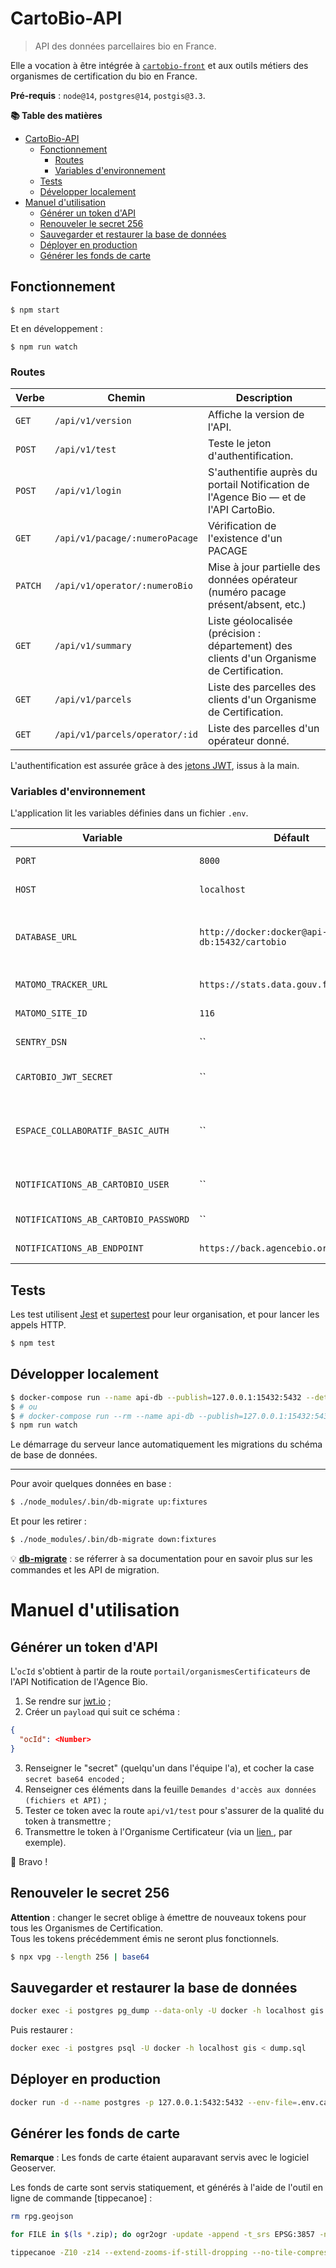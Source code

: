 # CartoBio-API

> API des données parcellaires bio en France.

Elle a vocation à être intégrée à [`cartobio-front`][cartobio-front] et aux outils
métiers des organismes de certification du bio en France.


**Pré-requis** : `node@14`, `postgres@14`, `postgis@3.3`.

**📚 Table des matières**

- [CartoBio-API](#cartobio-api)
  - [Fonctionnement](#fonctionnement)
    - [Routes](#routes)
    - [Variables d'environnement](#variables-denvironnement)
  - [Tests](#tests)
  - [Développer localement](#développer-localement)
- [Manuel d'utilisation](#manuel-dutilisation)
  - [Générer un token d'API](#générer-un-token-dapi)
  - [Renouveler le secret 256](#renouveler-le-secret-256)
  - [Sauvegarder et restaurer la base de données](#sauvegarder-et-restaurer-la-base-de-données)
  - [Déployer en production](#deployer-en-production)
  - [Générer les fonds de carte](#générer-les-fonds-de-carte)

## Fonctionnement

```shell
$ npm start
```

Et en développement :

```shell
$ npm run watch
```

### Routes

| Verbe   | Chemin                          | Description
| ---     | ---                             | ---
| `GET`   | `/api/v1/version`               | Affiche la version de l'API.
| `POST`  | `/api/v1/test`                  | Teste le jeton d'authentification.
| `POST`  | `/api/v1/login`                 | S'authentifie auprès du portail Notification de l'Agence Bio — et de l'API CartoBio.
| `GET`   | `/api/v1/pacage/:numeroPacage`  | Vérification de l'existence d'un PACAGE
| `PATCH` | `/api/v1/operator/:numeroBio`   | Mise à jour partielle des données opérateur (numéro pacage présent/absent, etc.)
| `GET`   | `/api/v1/summary`               | Liste géolocalisée (précision : département) des clients d'un Organisme de Certification.
| `GET`   | `/api/v1/parcels`               | Liste des parcelles des clients d'un Organisme de Certification.
| `GET`   | `/api/v1/parcels/operator/:id`  | Liste des parcelles d'un opérateur donné.

L'authentification est assurée grâce à des [jetons JWT][jwt], issus à la main.


### Variables d'environnement

L'application lit les variables définies dans un fichier `.env`.

| Variable                            | Défault                                   | Description
| ---                                 | ---                                       | ---
| `PORT`                              | `8000`                                    | Port réseau sur lequel exposer l'application
| `HOST`                              | `localhost`                               | Interface réseau sur laquelle exposer l'application
| `DATABASE_URL`                      | `http://docker:docker@api-db:15432/cartobio`| URL de la base de données PostGIS qui contient les couches géographiques, et les données métiers CartoBio
| `MATOMO_TRACKER_URL`                | `https://stats.data.gouv.fr/piwik.php`    | Endpoint du suivi statistiques Matomo
| `MATOMO_SITE_ID`                    | `116`                                     | Identifiant de site, pour le suivi des statistiques
| `SENTRY_DSN`                        | ``                                        | DSN Sentry pour le suivi des erreurs applicatives
| `CARTOBIO_JWT_SECRET`               | ``                                        | Secret JSON Web Token, pour vérifier l'authenticité des tokens
| `ESPACE_COLLABORATIF_BASIC_AUTH`    | ``                                        | Authentification à l'[espace collaboratif IGN][api-ign-collab] (depuis un navigateur: `btoa('username:password')`).
| `NOTIFICATIONS_AB_CARTOBIO_USER`    | ``                                        | Adresse email de connexion à l'espace Notifications de l'Agence Bio
| `NOTIFICATIONS_AB_CARTOBIO_PASSWORD`| ``                                        | Mot de passe associé au compte Agence Bio
| `NOTIFICATIONS_AB_ENDPOINT`         | `https://back.agencebio.org`              | Point d'accès aux [notifications de l'Agence Bio][api-ab]

## Tests

Les test utilisent [Jest] et [supertest] pour leur organisation,
et pour lancer les appels HTTP.

```bash
$ npm test
```

## Développer localement

```bash
$ docker-compose run --name api-db --publish=127.0.0.1:15432:5432 --detach db
$ # ou
$ # docker-compose run --rm --name api-db --publish=127.0.0.1:15432:5432 db
$ npm run watch
```

Le démarrage du serveur lance automatiquement les migrations du schéma de base de données.

---

Pour avoir quelques données en base :

```bash
$ ./node_modules/.bin/db-migrate up:fixtures
```

Et pour les retirer :

```bash
$ ./node_modules/.bin/db-migrate down:fixtures
```

💡 [**db-migrate**](https://db-migrate.readthedocs.io/en/latest/) : se réferrer
    à sa documentation pour en savoir plus sur les commandes et les API de migration.

# Manuel d'utilisation


## Générer un token d'API

L'`ocId` s'obtient à partir de la route `portail/organismesCertificateurs` de l'API Notification de l'Agence Bio.

1. Se rendre sur [jwt.io](https://jwt.io/) ;
2. Créer un `payload` qui suit ce schéma :
```json
{
  "ocId": <Number>
}
```
3. Renseigner le "secret" (quelqu'un dans l'équipe l'a), et cocher la case `secret base64 encoded` ;
4. Renseigner ces éléments dans la feuille `Demandes d'accès aux données (fichiers et API)` ;
5. Tester ce token avec la route `api/v1/test` pour s'assurer de la qualité du token à transmettre ;
6. Transmettre le token à l'Organisme Certificateur (via un [lien ](), par exemple).

🙌 Bravo !

## Renouveler le secret 256

**Attention** : changer le secret oblige à émettre de nouveaux tokens pour tous les Organismes de Certification.<br>
Tous les tokens précédemment émis ne seront plus fonctionnels.

```bash
$ npx vpg --length 256 | base64
```

## Sauvegarder et restaurer la base de données

```bash
docker exec -i postgres pg_dump --data-only -U docker -h localhost gis > dump.sql
```

Puis restaurer :

```bash
docker exec -i postgres psql -U docker -h localhost gis < dump.sql
```

## Déployer en production

```bash
docker run -d --name postgres -p 127.0.0.1:5432:5432 --env-file=.env.cartobio-api -v "$(pwd)/postgres_data/postgresql:/var/lib/postgresql" kartoza/postgis:14-3.3
```

## Générer les fonds de carte

**Remarque** : Les fonds de carte étaient auparavant servis avec le logiciel Geoserver.

Les fonds de carte sont servis statiquement, et générés à l'aide de l'outil en ligne de commande [tippecanoe] :

```bash
rm rpg.geojson

for FILE in $(ls *.zip); do ogr2ogr -update -append -t_srs EPSG:3857 -nln rpg rpg.geojson "/vsizip/${FILE}"; done

tippecanoe -Z10 -z14 --extend-zooms-if-still-dropping --no-tile-compression --simplify-only-low-zooms --drop-densest-as-needed --output-to-directory rpg-2019 --projection EPSG:3857 --name "RPG 2019" --layer "rpg2019" --exclude NUM_ILOT --exclude NUM_PARCEL --exclude PACAGE --force rpg.geojson
```

[cartobio-front]: https://github.com/agencebio/cartobio-front
[jwt]: https://jwt.io/

[api-ab]: https://preprod-notification.agencebio.org/

[Jest]: https://jestjs.io/docs/en/getting-started
[supertest]: https://github.com/visionmedia/supertest#readme
